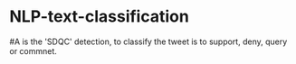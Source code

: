 # NLP-text-classification
#A is the 'SDQC' detection, to classify the tweet is to support, deny, query or commnet.

